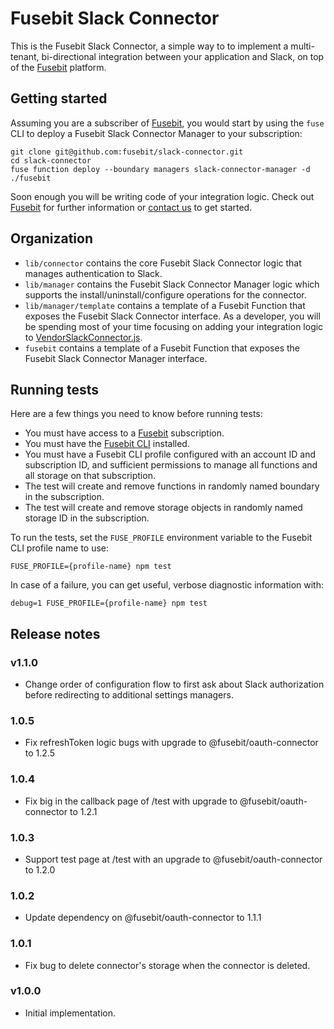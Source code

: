 # Fusebit Slack Connector

This is the Fusebit Slack Connector, a simple way to to implement a multi-tenant, bi-directional integration between your application and Slack, on top of the [Fusebit](https://fusebit.io) platform.

## Getting started

Assuming you are a subscriber of [Fusebit](https://fusebit.io), you would start by using the `fuse` CLI to deploy a Fusebit Slack Connector Manager to your subscription:

```
git clone git@github.com:fusebit/slack-connector.git
cd slack-connector
fuse function deploy --boundary managers slack-connector-manager -d ./fusebit
```

Soon enough you will be writing code of your integration logic. Check out [Fusebit](https://fusebit.io) for further information or [contact us](mailto:contact@fusebit.io) to get started.

## Organization

- `lib/connector` contains the core Fusebit Slack Connector logic that manages authentication to Slack.
- `lib/manager` contains the Fusebit Slack Connector Manager logic which supports the install/uninstall/configure operations for the connector.
- `lib/manager/template` contains a template of a Fusebit Function that exposes the Fusebit Slack Connector interface. As a developer, you will be spending most of your time focusing on adding your integration logic to [VendorSlackConnector.js](https://github.com/fusebit/slack-connector/blob/main/lib/manager/template/VendorSlackConnector.js).
- `fusebit` contains a template of a Fusebit Function that exposes the Fusebit Slack Connector Manager interface.

## Running tests

Here are a few things you need to know before running tests:

- You must have access to a [Fusebit](https://fusebit.io) subscription.
- You must have the [Fusebit CLI](https://fusebit.io/docs/reference/fusebit-cli/) installed.
- You must have a Fusebit CLI profile configured with an account ID and subscription ID, and sufficient permissions to manage all functions and all storage on that subscription.
- The test will create and remove functions in randomly named boundary in the subscription.
- The test will create and remove storage objects in randomly named storage ID in the subscription.

To run the tests, set the `FUSE_PROFILE` environment variable to the Fusebit CLI profile name to use:

```
FUSE_PROFILE={profile-name} npm test
```

In case of a failure, you can get useful, verbose diagnostic information with:

```
debug=1 FUSE_PROFILE={profile-name} npm test
```

## Release notes

### v1.1.0

- Change order of configuration flow to first ask about Slack authorization before redirecting to additional settings managers.

### 1.0.5

- Fix refreshToken logic bugs with upgrade to @fusebit/oauth-connector to 1.2.5

### 1.0.4

- Fix big in the callback page of /test with upgrade to @fusebit/oauth-connector to 1.2.1

### 1.0.3

- Support test page at /test with an upgrade to @fusebit/oauth-connector to 1.2.0

### 1.0.2

- Update dependency on @fusebit/oauth-connector to 1.1.1

### 1.0.1

- Fix bug to delete connector's storage when the connector is deleted.

### v1.0.0

- Initial implementation.
